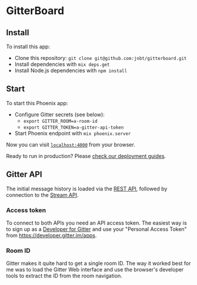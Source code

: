 # GitterBoard

## Install

To install this app:

  * Clone this repository: `git clone git@github.com:jnbt/gitterboard.git`
  * Install dependencies with `mix deps.get`
  * Install Node.js dependencies with `npm install`

## Start

To start this Phoenix app:

  * Configure Gitter secrets (see below):
    * `export GITTER_ROOM=a-room-id`
    * `export GITTER_TOKEN=a-gitter-api-token`
  * Start Phoenix endpoint with `mix phoenix.server`

Now you can visit [`localhost:4000`](http://localhost:4000) from your browser.

Ready to run in production? Please [check our deployment guides](http://www.phoenixframework.org/docs/deployment).

## Gitter API

The initial message history is loaded via the [REST API](https://developer.gitter.im/docs/rest-api), followed
by connection to the [Stream API](https://developer.gitter.im/docs/streaming-api).

### Access token

To connect to both APIs you need an API access token. The easiest way is to
sign up as a [Developer for Gitter](https://developer.gitter.im/) and use your
"Personal Access Token" from https://developer.gitter.im/apps.

### Room ID

Gitter makes it quite hard to get a single room ID. The way it worked best for
me was to load the Gitter Web interface and use the browser's developer tools
to extract the ID from the room navigation.
